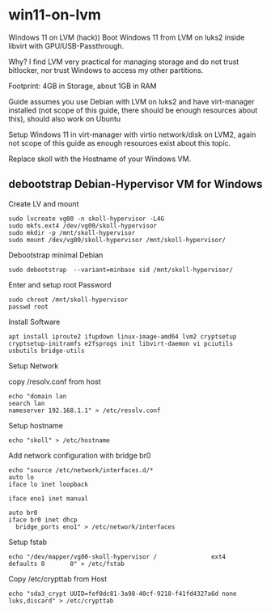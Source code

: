 # win11-on-lvm
Windows 11 on LVM (hack))
Boot Windows 11 from LVM on luks2 inside libvirt with GPU/USB-Passthrough.

Why? I find LVM very practical for managing storage and do not trust bitlocker, nor trust Windows to access my other partitions.

Footprint: 4GB in Storage, about 1GB in RAM 

Guide assumes you use Debian with LVM on luks2 and have virt-manager installed (not scope of this guide, there should be enough resources about this), should also work on Ubuntu

Setup Windows 11 in virt-manager with virtio network/disk on LVM2, again not scope of this guide as enough resources exist about this topic.

Replace skoll with the Hostname of your Windows VM.

## debootstrap Debian-Hypervisor VM for Windows
Create LV and mount 
```
sudo lvcreate vg00 -n skoll-hypervisor -L4G
sudo mkfs.ext4 /dev/vg00/skoll-hypervisor
sudo mkdir -p /mnt/skoll-hypervisor
sudo mount /dev/vg00/skoll-hypervisor /mnt/skoll-hypervisor/
```
Debootstrap minimal Debian
```
sudo debootstrap  --variant=minbase sid /mnt/skoll-hypervisor/
```
Enter and setup root Password
```
sudo chroot /mnt/skoll-hypervisor
passwd root
```
Install Software
```
apt install iproute2 ifupdown linux-image-amd64 lvm2 cryptsetup cryptsetup-initramfs e2fsprogs init libvirt-daemon vi pciutils usbutils bridge-utils
```
Setup Network

copy /resolv.conf from host
```
echo "domain lan
search lan
nameserver 192.168.1.1" > /etc/resolv.conf
```
Setup hostname
```
echo "skoll" > /etc/hostname
```
Add network configuration with bridge br0
```
echo "source /etc/network/interfaces.d/*
auto lo
iface lo inet loopback

iface eno1 inet manual

auto br0
iface br0 inet dhcp
  bridge_ports eno1" > /etc/network/interfaces
```
Setup fstab 
```
echo "/dev/mapper/vg00-skoll-hypervisor /               ext4   defaults 0       0" > /etc/fstab
```

Copy /etc/crypttab from Host
```
echo "sda3_crypt UUID=fef0dc81-3a98-40cf-9218-f41fd4327a6d none luks,discard" > /etc/crypttab
```



